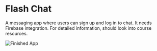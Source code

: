 # Flash Chat
A messaging app where users can sign up and log in to chat.
It needs Firebase integration. For detailed information, should look into course resources.

![Finished App](https://github.com/londonappbrewery/Images/blob/master/flash_chat_flutter_demo.gif)
